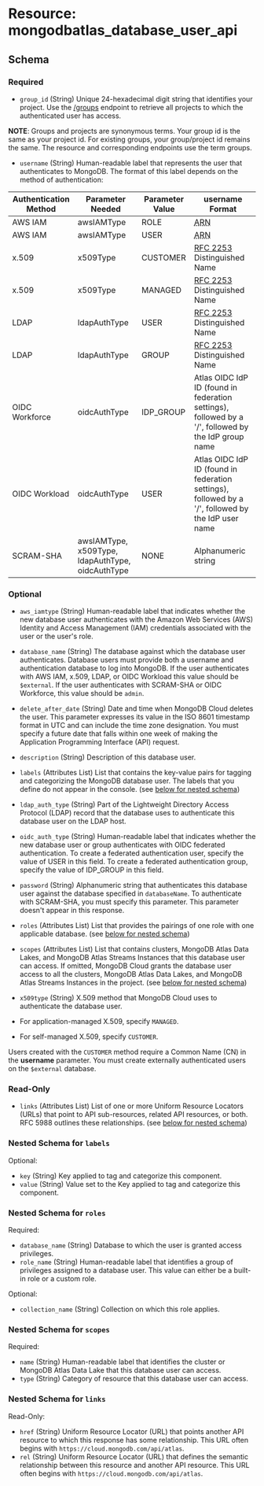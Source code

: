 # Resource: mongodbatlas_database_user_api

<!-- schema generated by tfplugindocs -->
## Schema

### Required

- `group_id` (String) Unique 24-hexadecimal digit string that identifies your project. Use the [/groups](#tag/Projects/operation/listProjects) endpoint to retrieve all projects to which the authenticated user has access.

**NOTE**: Groups and projects are synonymous terms. Your group id is the same as your project id. For existing groups, your group/project id remains the same. The resource and corresponding endpoints use the term groups.
- `username` (String) Human-readable label that represents the user that authenticates to MongoDB. The format of this label depends on the method of authentication:

| Authentication Method | Parameter Needed | Parameter Value | username Format |
|---|---|---|---|
| AWS IAM | awsIAMType | ROLE | <abbr title="Amazon Resource Name">ARN</abbr> |
| AWS IAM | awsIAMType | USER | <abbr title="Amazon Resource Name">ARN</abbr> |
| x.509 | x509Type | CUSTOMER | [RFC 2253](https://tools.ietf.org/html/2253) Distinguished Name |
| x.509 | x509Type | MANAGED | [RFC 2253](https://tools.ietf.org/html/2253) Distinguished Name |
| LDAP | ldapAuthType | USER | [RFC 2253](https://tools.ietf.org/html/2253) Distinguished Name |
| LDAP | ldapAuthType | GROUP | [RFC 2253](https://tools.ietf.org/html/2253) Distinguished Name |
| OIDC Workforce | oidcAuthType | IDP_GROUP | Atlas OIDC IdP ID (found in federation settings), followed by a '/', followed by the IdP group name |
| OIDC Workload | oidcAuthType | USER | Atlas OIDC IdP ID (found in federation settings), followed by a '/', followed by the IdP user name |
| SCRAM-SHA | awsIAMType, x509Type, ldapAuthType, oidcAuthType | NONE | Alphanumeric string |

### Optional

- `aws_iamtype` (String) Human-readable label that indicates whether the new database user authenticates with the Amazon Web Services (AWS) Identity and Access Management (IAM) credentials associated with the user or the user's role.
- `database_name` (String) The database against which the database user authenticates. Database users must provide both a username and authentication database to log into MongoDB. If the user authenticates with AWS IAM, x.509, LDAP, or OIDC Workload this value should be `$external`. If the user authenticates with SCRAM-SHA or OIDC Workforce, this value should be `admin`.
- `delete_after_date` (String) Date and time when MongoDB Cloud deletes the user. This parameter expresses its value in the ISO 8601 timestamp format in UTC and can include the time zone designation. You must specify a future date that falls within one week of making the Application Programming Interface (API) request.
- `description` (String) Description of this database user.
- `labels` (Attributes List) List that contains the key-value pairs for tagging and categorizing the MongoDB database user. The labels that you define do not appear in the console. (see [below for nested schema](#nestedatt--labels))
- `ldap_auth_type` (String) Part of the Lightweight Directory Access Protocol (LDAP) record that the database uses to authenticate this database user on the LDAP host.
- `oidc_auth_type` (String) Human-readable label that indicates whether the new database user or group authenticates with OIDC federated authentication. To create a federated authentication user, specify the value of USER in this field. To create a federated authentication group, specify the value of IDP_GROUP in this field.
- `password` (String) Alphanumeric string that authenticates this database user against the database specified in `databaseName`. To authenticate with SCRAM-SHA, you must specify this parameter. This parameter doesn't appear in this response.
- `roles` (Attributes List) List that provides the pairings of one role with one applicable database. (see [below for nested schema](#nestedatt--roles))
- `scopes` (Attributes List) List that contains clusters, MongoDB Atlas Data Lakes, and MongoDB Atlas Streams Instances that this database user can access. If omitted, MongoDB Cloud grants the database user access to all the clusters, MongoDB Atlas Data Lakes, and MongoDB Atlas Streams Instances in the project. (see [below for nested schema](#nestedatt--scopes))
- `x509type` (String) X.509 method that MongoDB Cloud uses to authenticate the database user.

- For application-managed X.509, specify `MANAGED`.
- For self-managed X.509, specify `CUSTOMER`.

Users created with the `CUSTOMER` method require a Common Name (CN) in the **username** parameter. You must create externally authenticated users on the `$external` database.

### Read-Only

- `links` (Attributes List) List of one or more Uniform Resource Locators (URLs) that point to API sub-resources, related API resources, or both. RFC 5988 outlines these relationships. (see [below for nested schema](#nestedatt--links))

<a id="nestedatt--labels"></a>
### Nested Schema for `labels`

Optional:

- `key` (String) Key applied to tag and categorize this component.
- `value` (String) Value set to the Key applied to tag and categorize this component.


<a id="nestedatt--roles"></a>
### Nested Schema for `roles`

Required:

- `database_name` (String) Database to which the user is granted access privileges.
- `role_name` (String) Human-readable label that identifies a group of privileges assigned to a database user. This value can either be a built-in role or a custom role.

Optional:

- `collection_name` (String) Collection on which this role applies.


<a id="nestedatt--scopes"></a>
### Nested Schema for `scopes`

Required:

- `name` (String) Human-readable label that identifies the cluster or MongoDB Atlas Data Lake that this database user can access.
- `type` (String) Category of resource that this database user can access.


<a id="nestedatt--links"></a>
### Nested Schema for `links`

Read-Only:

- `href` (String) Uniform Resource Locator (URL) that points another API resource to which this response has some relationship. This URL often begins with `https://cloud.mongodb.com/api/atlas`.
- `rel` (String) Uniform Resource Locator (URL) that defines the semantic relationship between this resource and another API resource. This URL often begins with `https://cloud.mongodb.com/api/atlas`.

